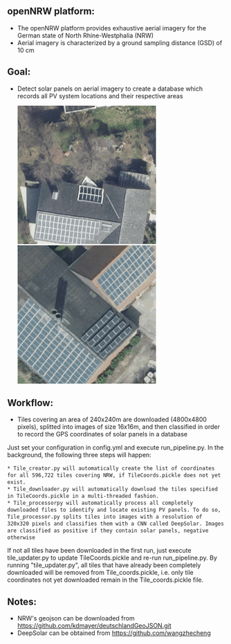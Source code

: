 ## openNRW platform:

- The openNRW platform provides exhaustive aerial imagery for the German state of North Rhine-Westphalia (NRW)
- Aerial imagery is characterized by a ground sampling distance (GSD) of 10 cm

## Goal:

- Detect solar panels on aerial imagery to create a database which records all PV system locations and their respective areas

    ![PV_system](https://github.com/kdmayer/PV_Pipeline/blob/master/PV%20system%201.png)
    ![PV_system](https://github.com/kdmayer/PV_Pipeline/blob/master/PV%20system%203.png)

## Workflow:

- Tiles covering an area of 240x240m are downloaded (4800x4800 pixels), splitted into images of size 16x16m, and then classified in order to record the GPS coordinates of solar panels in a database

Just set your configuration in config.yml and execute run_pipeline.py. In the background, the following three steps will happen:

    * Tile_creator.py will automatically create the list of coordinates for all 596,722 tiles covering NRW, if TileCoords.pickle does not yet exist.
    * Tile_downloader.py will automatically download the tiles specified in TileCoords.pickle in a multi-threaded fashion.
    * Tile_processorpy will automatically process all completely downloaded files to identify and locate existing PV panels. To do so, Tile_processor.py splits tiles into images with a resolution of 320x320 pixels and classifies them with a CNN called DeepSolar. Images are classified as positive if they contain solar panels, negative otherwise

If not all tiles have been downloaded in the first run, just execute tile_updater.py to update TileCoords.pickle and re-run run_pipeline.py. By running "tile_updater.py", all tiles that have already been completely downloaded will be removed from Tile_coords.pickle, i.e. only tile coordinates not yet downloaded remain in the Tile_coords.pickle file.

## Notes:

- NRW's geojson can be downloaded from https://github.com/kdmayer/deutschlandGeoJSON.git
- DeepSolar can be obtained from https://github.com/wangzhecheng



